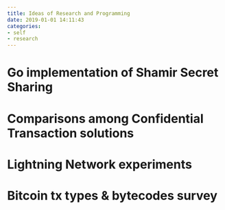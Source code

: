 ```yaml
---
title: Ideas of Research and Programming
date: 2019-01-01 14:11:43
categories:
- self
- research
---
```


# Go implementation of Shamir Secret Sharing

# Comparisons among Confidential Transaction solutions

# Lightning Network experiments

# Bitcoin tx types & bytecodes survey